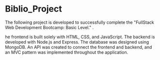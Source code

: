 # Biblio_Project
The following project is developed to successfully complete the "FullStack Web Development Bootcamp: Basic Level." .

he frontend is built solely with HTML, CSS, and JavaScript. The backend is developed with Node.js and Express. The database was designed using MongoDB. An API was created to connect the frontend and backend, and an MVC pattern was implemented throughout the application.
